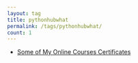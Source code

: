 ```yaml
---
layout: tag
title: pythonhubwhat
permalink: /tags/pythonhubwhat/
count: 1
---
```


- [Some of My Online Courses Certificates](https://samirpaulb.github.io/blog-jekyll/posts/some-of-my-online-courses-certificates/)

